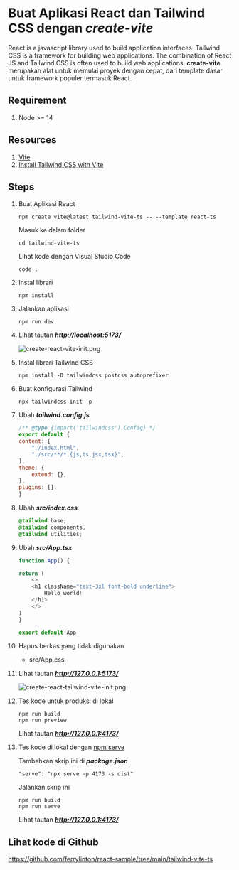 # Buat Aplikasi React dan Tailwind CSS dengan ***create-vite***

React is a javascript library used to build application interfaces. Tailwind CSS is a framework for building web applications. The combination of React JS and Tailwind CSS is often used to build web applications. **create-vite** merupakan alat untuk memulai proyek dengan cepat, dari template dasar untuk framework populer termasuk React.

## Requirement

1. Node >= 14 

## Resources

1. [Vite](https://vitejs.dev/guide/)
2. [Install Tailwind CSS with Vite](https://tailwindcss.com/docs/guides/vite)


## Steps

1. Buat Aplikasi React

    ```console
    npm create vite@latest tailwind-vite-ts -- --template react-ts
    ```

    Masuk ke dalam folder
    ```console
    cd tailwind-vite-ts
    ```

    Lihat kode dengan Visual Studio Code
    ```console
    code .
    ```

1. Instal librari

    ```console
    npm install
    ```

1. Jalankan aplikasi

    ```console
    npm run dev
    ```


1. Lihat tautan ***http://localhost:5173/***

    ![create-react-vite-init.png](create-react-vite-init.png)



1. Instal librari Tailwind CSS

    ```console
    npm install -D tailwindcss postcss autoprefixer
    ```

1. Buat konfigurasi Tailwind

    ```console
    npx tailwindcss init -p
    ```

1. Ubah ***tailwind.config.js***

    ```js
    /** @type {import('tailwindcss').Config} */
    export default {
    content: [
        "./index.html",
        "./src/**/*.{js,ts,jsx,tsx}",
    ],
    theme: {
        extend: {},
    },
    plugins: [],
    }
    ```

1. Ubah ***src/index.css***

    ```css
    @tailwind base;
    @tailwind components;
    @tailwind utilities;
    ```

1. Ubah ***src/App.tsx***

    ```js
    function App() {

    return (
        <>
        <h1 className="text-3xl font-bold underline">
            Hello world!
        </h1>
        </>
    )
    }

    export default App
    ```

1. Hapus berkas yang tidak digunakan

    - src/App.css

1. Lihat tautan ***http://127.0.0.1:5173/***

    ![create-react-tailwind-vite-init.png](create-react-tailwind-vite-init.png)


1. Tes kode untuk produksi di lokal

    ```console
    npm run build
    npm run preview
    ```

    Lihat tautan ***http://127.0.0.1:4173/***

1. Tes kode di lokal dengan [npm serve](https://github.com/vercel/serve)

    Tambahkan skrip ini di ***package.json***

    ```console
    "serve": "npx serve -p 4173 -s dist"
    ```

    Jalankan skrip ini
    
    ```console
    npm run build
    npm run serve
    ```

    Lihat tautan ***http://127.0.0.1:4173/***

## Lihat kode di Github

 https://github.com/ferrylinton/react-sample/tree/main/tailwind-vite-ts